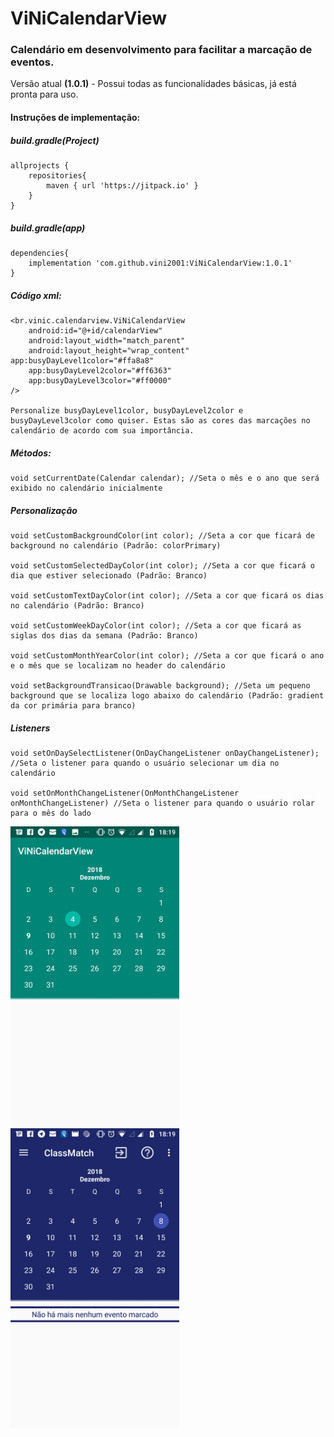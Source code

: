 # ViNiCalendarView




### Calendário em desenvolvimento para facilitar a marcação de eventos.
Versão atual __(1.0.1)__ - Possui todas as funcionalidades básicas, já está pronta para uso.

#### Instruções de implementação:</h4>

##### build.gradle(Project)</h5>

	allprojects {  
		repositories{  
    		maven { url 'https://jitpack.io' }  
  		}  
	}  

##### build.gradle(app)

	dependencies{  
		implementation 'com.github.vini2001:ViNiCalendarView:1.0.1'  
	}  


##### Código xml:

	<br.vinic.calendarview.ViNiCalendarView
       	android:id="@+id/calendarView"
        android:layout_width="match_parent"
        android:layout_height="wrap_content" 
	app:busyDayLevel1color="#ffa8a8"
        app:busyDayLevel2color="#ff6363"
        app:busyDayLevel3color="#ff0000"
	/>
	
	Personalize busyDayLevel1color, busyDayLevel2color e busyDayLevel3color como quiser. Estas são as cores das marcações no calendário de acordo com sua importância.
	
	
##### Métodos:

	void setCurrentDate(Calendar calendar); //Seta o mês e o ano que será exibido no calendário inicialmente



##### Personalização

	void setCustomBackgroundColor(int color); //Seta a cor que ficará de background no calendário (Padrão: colorPrimary)

	void setCustomSelectedDayColor(int color); //Seta a cor que ficará o dia que estiver selecionado (Padrão: Branco)

	void setCustomTextDayColor(int color); //Seta a cor que ficará os dias no calendário (Padrão: Branco)

	void setCustomWeekDayColor(int color); //Seta a cor que ficará as siglas dos dias da semana (Padrão: Branco)

	void setCustomMonthYearColor(int color); //Seta a cor que ficará o ano e o mês que se localizam no header do calendário

	void setBackgroundTransicao(Drawable background); //Seta um pequeno background que se localiza logo abaixo do calendário (Padrão: gradient da cor primária para branco)



##### Listeners

	void setOnDaySelectListener(OnDayChangeListener onDayChangeListener); //Seta o listener para quando o usuário selecionar um dia no calendário

	void setOnMonthChangeListener(OnMonthChangeListener onMonthChangeListener) //Seta o listener para quando o usuário rolar para o mês do lado

<div>
<img width="270px" height="480" src="https://raw.githubusercontent.com/vini2001/ViNiCalendarView/master/Screenshot_20181209-181920.png"/>
<img width="270px" height="480" src="https://raw.githubusercontent.com/vini2001/ViNiCalendarView/master/Screenshot_20181209-181915.png"/>
</div>


